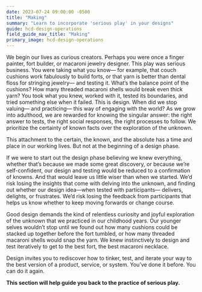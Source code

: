 ```yaml
---
date: 2023-07-24 09:00:00 -0500
title: "Making"
summary: "Learn to incorporate 'serious play' in your designs"
guide: hcd-design-operations
field_guide_nav_title: "Making"
primary_image: hcd-design-operations
---
```


We begin our lives as curious creators. Perhaps you were once a finger painter, fort builder, or macaroni jewelry designer. This play was serious business. You were taking what you know— for example, that couch cushions work fabulously to build forts, or that yarn is better than dental floss for stringing jewelry— and testing it. What’s the balance point of the cushions? How many threaded macaroni shells would break even thick yarn? You took what you knew, worked with it, tested its boundaries, and tried something else when it failed. This is design. When did we stop valuing— and practicing— this way of engaging with the world? As we grow into adulthood, we are rewarded for knowing the singular answer: the right answer to tests, the right social responses, the right processes to follow. We prioritize the certainty of known facts over the exploration of the unknown.

This attachment to the certain, the known, and the absolute has a time and place in our working lives. But not at the beginning of a design phase.

If we were to start out the design phase believing we knew everything, whether that’s because we made some great discovery, or because we’re self-confident, our design and testing would be reduced to a confirmation of knowns. And that would leave us little wiser than when we started. We’d risk losing the insights that come with delving into the unknown, and finding out whether our design idea—when tested with participants— delivers, delights, or frustrates. We’d risk losing the feedback from participants that helps us know whether to keep moving forwards or change course.

Good design demands the kind of relentless curiosity and joyful exploration of the unknown that we practiced in our childhood years. Our younger selves wouldn’t stop until we found out how many cushions could be stacked up together before the fort tumbled, or how many threaded macaroni shells would snap the yarn. We knew instinctively to design and test iteratively to get to the best fort, the best macaroni necklace.

Design invites you to rediscover how to tinker, test, and iterate your way to the best version of a product, service, or system. You’ve done it before. You can do it again.

**This section will help guide you back to the practice of serious play.**
